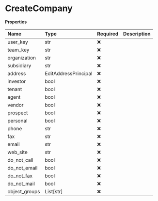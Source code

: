# CreateCompany

**Properties**

| Name          | Type                 | Required | Description |
| :------------ | :------------------- | :------- | :---------- |
| user_key      | str                  | ❌       |             |
| team_key      | str                  | ❌       |             |
| organization  | str                  | ❌       |             |
| subsidiary    | str                  | ❌       |             |
| address       | EditAddressPrincipal | ❌       |             |
| investor      | bool                 | ❌       |             |
| tenant        | bool                 | ❌       |             |
| agent         | bool                 | ❌       |             |
| vendor        | bool                 | ❌       |             |
| prospect      | bool                 | ❌       |             |
| personal      | bool                 | ❌       |             |
| phone         | str                  | ❌       |             |
| fax           | str                  | ❌       |             |
| email         | str                  | ❌       |             |
| web_site      | str                  | ❌       |             |
| do_not_call   | bool                 | ❌       |             |
| do_not_email  | bool                 | ❌       |             |
| do_not_fax    | bool                 | ❌       |             |
| do_not_mail   | bool                 | ❌       |             |
| object_groups | List[str]            | ❌       |             |

<!-- This file was generated by liblab | https://liblab.com/ -->
